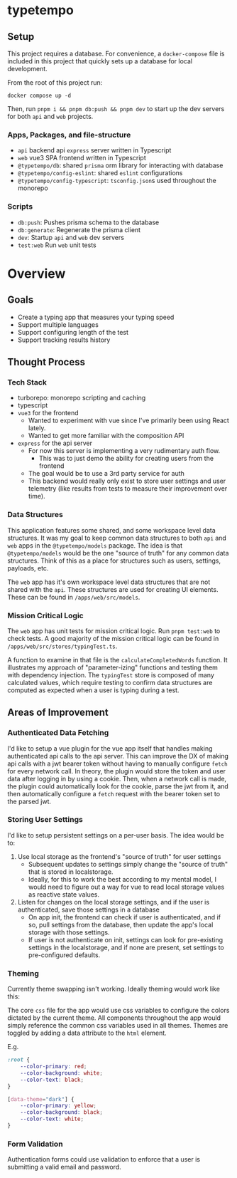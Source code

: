 # typetempo

## Setup

This project requires a database. For convenience, a `docker-compose` file is included in this project that quickly sets up a database for local development.

From the root of this project run:

`docker compose up -d`

Then, run `pnpm i && pnpm db:push && pnpm dev` to start up the dev servers for both `api` and `web` projects.

### Apps, Packages, and file-structure

-   `api` backend api `express` server written in Typescript
-   `web` vue3 SPA frontend written in Typescript
-   `@typetempo/db`: shared `prisma` orm library for interacting with database
-   `@typetempo/config-eslint`: shared `eslint` configurations
-   `@typetempo/config-typescript`: `tsconfig.json`s used throughout the monorepo

### Scripts

-   `db:push`: Pushes prisma schema to the database
-   `db:generate`: Regenerate the prisma client
-   `dev`: Startup `api` and `web` dev servers
-   `test:web` Run `web` unit tests

# Overview

## Goals

-   Create a typing app that measures your typing speed
-   Support multiple languages
-   Support configuring length of the test
-   Support tracking results history

## Thought Process

### Tech Stack

-   turborepo: monorepo scripting and caching
-   typescript
-   `vue3` for the frontend
    -   Wanted to experiment with vue since I've primarily been using React lately.
    -   Wanted to get more familiar with the composition API
-   `express` for the api server
    -   For now this server is implementing a very rudimentary auth flow.
        -   This was to just demo the ability for creating users from the frontend
    -   The goal would be to use a 3rd party service for auth
    -   This backend would really only exist to store user settings and user telemetry (like results from tests to measure their improvement over time).

### Data Structures

This application features some shared, and some workspace level data structures.
It was my goal to keep common data structures to both `api` and `web` apps in the `@typetempo/models` package. The idea is that `@typetempo/models` would be the one "source of truth" for any common data structures. Think of this as a place for structures such as users, settings, payloads, etc.

The `web` app has it's own workspace level data structures that are not shared with the `api`. These structures are used for creating UI elements. These can be found in `/apps/web/src/models`.

### Mission Critical Logic

The `web` app has unit tests for mission critical logic. Run `pnpm test:web` to check tests.
A good majority of the mission critical logic can be found in `/apps/web/src/stores/typingTest.ts`.

A function to examine in that file is the `calculateCompletedWords` function. It illustrates my approach of "parameter-izing" functions and testing them with dependency injection. The `typingTest` store is composed of many calculated values, which require testing to confirm data structures are computed as expected when a user is typing during a test.

## Areas of Improvement

### Authenticated Data Fetching

I'd like to setup a vue plugin for the vue app itself that handles making authenticated api calls to the api server. This can improve the DX of making api calls with a jwt bearer token without having to manually configure `fetch` for every network call. In theory, the plugin would store the token and user data after logging in by using a cookie. Then, when a network call is made, the plugin could automatically look for the cookie, parse the jwt from it, and then automatically configure a `fetch` request with the bearer token set to the parsed jwt.

### Storing User Settings

I'd like to setup persistent settings on a per-user basis.
The idea would be to:

1.  Use local storage as the frontend's "source of truth" for user settings
    -   Subsequent updates to settings simply change the "source of truth" that is stored in localstorage.
    -   Ideally, for this to work the best according to my mental model, I would need to figure out a way for vue to read local storage values as reactive state values.
2.  Listen for changes on the local storage settings, and if the user is authenticated, save those settings in a database
    -   On app init, the frontend can check if user is authenticated, and if so, pull settings from the database, then update the app's local storage with those settings.
    -   If user is not authenticate on init, settings can look for pre-existing settings in the localstorage, and if none are present, set settings to pre-configured defaults.

### Theming

Currently theme swapping isn't working. Ideally theming would work like this:

The core `css` file for the app would use css variables to configure the colors dictated by the current theme. All components throughout the app would simply reference the common css variables used in all themes. Themes are toggled by adding a data attribute to the `html` element.

E.g.

```css
:root {
    --color-primary: red;
    --color-background: white;
    --color-text: black;
}

[data-theme="dark"] {
    --color-primary: yellow;
    --color-background: black;
    --color-text: white;
}
```

### Form Validation

Authentication forms could use validation to enforce that a user is submitting a valid email and password.
